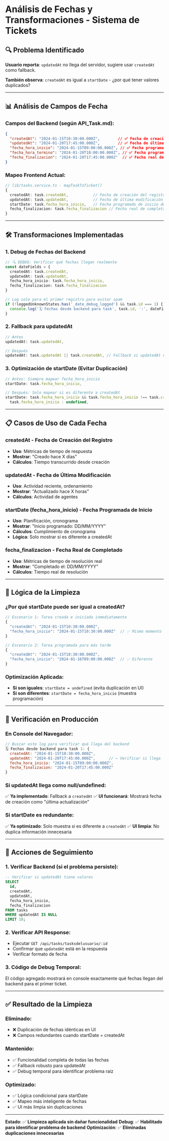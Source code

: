 # Análisis de Fechas y Transformaciones - Sistema de Tickets

## 🔍 **Problema Identificado**

**Usuario reporta**: `updatedAt` no llega del servidor, sugiere usar `createdAt` como fallback.

**También observa**: `createdAt` es igual a `startDate` - ¿por qué tener valores duplicados?

---

## 📊 **Análisis de Campos de Fecha**

### **Campos del Backend (según API_Task.md)**:
```json
{
  "createdAt": "2024-01-15T10:30:00.000Z",        // ✅ Fecha de creación
  "updatedAt": "2024-01-20T17:45:00.000Z",        // ✅ Fecha de última actualización
  "fecha_hora_inicio": "2024-01-15T09:00:00.000Z", // ✅ Fecha programada de inicio
  "fecha_hora_termino": "2024-01-20T18:00:00.000Z", // ✅ Fecha programada de término
  "fecha_finalizacion": "2024-01-20T17:45:00.000Z"  // ✅ Fecha real de finalización
}
```

### **Mapeo Frontend Actual**:
```typescript
// lib/tasks.service.ts - mapTaskToTicket()
{
  createdAt: task.createdAt,           // Fecha de creación del registro
  updatedAt: task.updatedAt,           // Fecha de última modificación
  startDate: task.fecha_hora_inicio,   // Fecha programada de inicio de trabajo
  fecha_finalizacion: task.fecha_finalizacion // Fecha real de completado
}
```

---

## 🛠️ **Transformaciones Implementadas**

### **1. Debug de Fechas del Backend**
```typescript
// 🔍 DEBUG: Verificar qué fechas llegan realmente
const dateFields = {
  createdAt: task.createdAt,
  updatedAt: task.updatedAt,
  fecha_hora_inicio: task.fecha_hora_inicio,
  fecha_finalizacion: task.fecha_finalizacion
}

// Log solo para el primer registro para evitar spam
if (!loggedUnknownStates.has('_date_debug_logged') && task.id === 1) {
  console.log('🗓️ Fechas desde backend para task', task.id, ':', dateFields)
}
```

### **2. Fallback para updatedAt**
```typescript
// Antes
updatedAt: task.updatedAt,

// Después
updatedAt: task.updatedAt || task.createdAt, // Fallback si updatedAt no existe
```

### **3. Optimización de startDate (Evitar Duplicación)**
```typescript
// Antes: Siempre mapear fecha_hora_inicio
startDate: task.fecha_hora_inicio,

// Después: Solo mapear si es diferente a createdAt
startDate: task.fecha_hora_inicio && task.fecha_hora_inicio !== task.createdAt ?
  task.fecha_hora_inicio : undefined,
```

---

## 📋 **Casos de Uso de Cada Fecha**

### **createdAt** - Fecha de Creación del Registro
- **Uso**: Métricas de tiempo de respuesta
- **Mostrar**: "Creado hace X días"
- **Cálculos**: Tiempo transcurrido desde creación

### **updatedAt** - Fecha de Última Modificación
- **Uso**: Actividad reciente, ordenamiento
- **Mostrar**: "Actualizado hace X horas"
- **Cálculos**: Actividad de agentes

### **startDate** (fecha_hora_inicio) - Fecha Programada de Inicio
- **Uso**: Planificación, cronograma
- **Mostrar**: "Inicio programado: DD/MM/YYYY"
- **Cálculos**: Cumplimiento de cronograma
- **Lógica**: Solo mostrar si es diferente a createdAt

### **fecha_finalizacion** - Fecha Real de Completado
- **Uso**: Métricas de tiempo de resolución real
- **Mostrar**: "Completado el: DD/MM/YYYY"
- **Cálculos**: Tiempo real de resolución

---

## 🎯 **Lógica de la Limpieza**

### **¿Por qué startDate puede ser igual a createdAt?**
```typescript
// Escenario 1: Tarea creada e iniciada inmediatamente
{
  "createdAt": "2024-01-15T10:30:00.000Z",
  "fecha_hora_inicio": "2024-01-15T10:30:00.000Z"  // ✅ Mismo momento
}

// Escenario 2: Tarea programada para más tarde
{
  "createdAt": "2024-01-15T10:30:00.000Z",
  "fecha_hora_inicio": "2024-01-16T09:00:00.000Z"  // ✅ Diferente
}
```

### **Optimización Aplicada**:
- **Si son iguales**: `startDate = undefined` (evita duplicación en UI)
- **Si son diferentes**: `startDate = fecha_hora_inicio` (muestra programación)

---

## 🚀 **Verificación en Producción**

### **En Console del Navegador**:
```javascript
// Buscar este log para verificar qué llega del backend
🗓️ Fechas desde backend para task 1: {
  createdAt: "2024-01-15T10:30:00.000Z",
  updatedAt: "2024-01-20T17:45:00.000Z",      // ← Verificar si llega
  fecha_hora_inicio: "2024-01-15T09:00:00.000Z",
  fecha_finalizacion: "2024-01-20T17:45:00.000Z"
}
```

### **Si updatedAt llega como null/undefined**:
✅ **Ya implementado**: Fallback a `createdAt`
✅ **UI funcionará**: Mostrará fecha de creación como "última actualización"

### **Si startDate es redundante**:
✅ **Ya optimizado**: Solo muestra si es diferente a `createdAt`
✅ **UI limpia**: No duplica información innecesaria

---

## 🔧 **Acciones de Seguimiento**

### **1. Verificar Backend** (si el problema persiste):
```sql
-- Verificar si updatedAt tiene valores
SELECT
  id,
  createdAt,
  updatedAt,
  fecha_hora_inicio,
  fecha_finalizacion
FROM tasks
WHERE updatedAt IS NULL
LIMIT 10;
```

### **2. Verificar API Response**:
- Ejecutar `GET /api/tasks/tasksdelusuario/:id`
- Confirmar que `updatedAt` está en la respuesta
- Verificar formato de fecha

### **3. Código de Debug Temporal**:
El código agregado mostrará en console exactamente qué fechas llegan del backend para el primer ticket.

---

## ✅ **Resultado de la Limpieza**

### **Eliminado**:
- ❌ Duplicación de fechas idénticas en UI
- ❌ Campos redundantes cuando startDate = createdAt

### **Mantenido**:
- ✅ Funcionalidad completa de todas las fechas
- ✅ Fallback robusto para updatedAt
- ✅ Debug temporal para identificar problema raíz

### **Optimizado**:
- ✅ Lógica condicional para startDate
- ✅ Mapeo más inteligente de fechas
- ✅ UI más limpia sin duplicaciones

---

**Estado**: ✅ **Limpieza aplicada sin dañar funcionalidad**
**Debug**: ✅ **Habilitado para identificar problema de backend**
**Optimización**: ✅ **Eliminadas duplicaciones innecesarias**